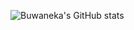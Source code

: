 

![Buwaneka's GitHub stats](https://github-readme-stats.vercel.app/api?username=Buwaneka-Sumanasekara&count_private=true)
